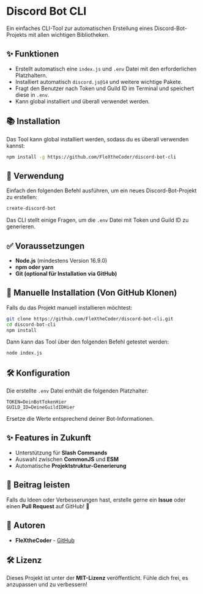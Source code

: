 # Discord Bot CLI

Ein einfaches CLI-Tool zur automatischen Erstellung eines Discord-Bot-Projekts mit allen wichtigen Bibliotheken.

## ✨ Funktionen
- Erstellt automatisch eine `index.js` und `.env` Datei mit den erforderlichen Platzhaltern.
- Installiert automatisch `discord.js@14` und weitere wichtige Pakete.
- Fragt den Benutzer nach Token und Guild ID im Terminal und speichert diese in `.env`.
- Kann global installiert und überall verwendet werden.

## 📚 Installation
Das Tool kann global installiert werden, sodass du es überall verwenden kannst:

```sh
npm install -g https://github.com/FleXtheCoder/discord-bot-cli
```

## 🔄 Verwendung
Einfach den folgenden Befehl ausführen, um ein neues Discord-Bot-Projekt zu erstellen:

```sh
create-discord-bot
```

Das CLI stellt einige Fragen, um die `.env` Datei mit Token und Guild ID zu generieren.

## ✅ Voraussetzungen
- **Node.js** (mindestens Version 16.9.0)
- **npm oder yarn**
- **Git (optional für Installation via GitHub)**

## 💪 Manuelle Installation (Von GitHub Klonen)
Falls du das Projekt manuell installieren möchtest:

```sh
git clone https://github.com/FleXtheCoder/discord-bot-cli.git
cd discord-bot-cli
npm install
```

Dann kann das Tool über den folgenden Befehl getestet werden:

```sh
node index.js
```

## 🛠️ Konfiguration
Die erstellte `.env` Datei enthält die folgenden Platzhalter:

```
TOKEN=DeinBotTokenHier
GUILD_ID=DeineGuildIDHier
```

Ersetze die Werte entsprechend deiner Bot-Informationen.

## ✨ Features in Zukunft
- Unterstützung für **Slash Commands**
- Auswahl zwischen **CommonJS** und **ESM**
- Automatische **Projektstruktur-Generierung**

## 🌟 Beitrag leisten
Falls du Ideen oder Verbesserungen hast, erstelle gerne ein **Issue** oder einen **Pull Request** auf GitHub! 🚀

## 👥 Autoren
- **FleXtheCoder** - [GitHub](https://github.com/FleXtheCoder)

## 🛠 Lizenz
Dieses Projekt ist unter der **MIT-Lizenz** veröffentlicht. Fühle dich frei, es anzupassen und zu verbessern!

